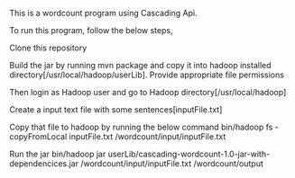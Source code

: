 This is a wordcount program using Cascading Api.

To run this program, follow the below steps,

Clone this repository

Build the jar by running mvn package and copy it into hadoop installed directory[/usr/local/hadoop/userLib]. Provide appropriate file permissions

Then login as Hadoop user and go to Hadoop directory[/usr/local/hadoop]

Create a input text file with some sentences[inputFile.txt]

Copy that file to hadoop by running the below command bin/hadoop fs -copyFromLocal inputFile.txt /wordcount/input/inputFile.txt

Run the jar bin/hadoop jar userLib/cascading-wordcount-1.0-jar-with-dependencices.jar /wordcount/input/inputFile.txt /wordcount/output

